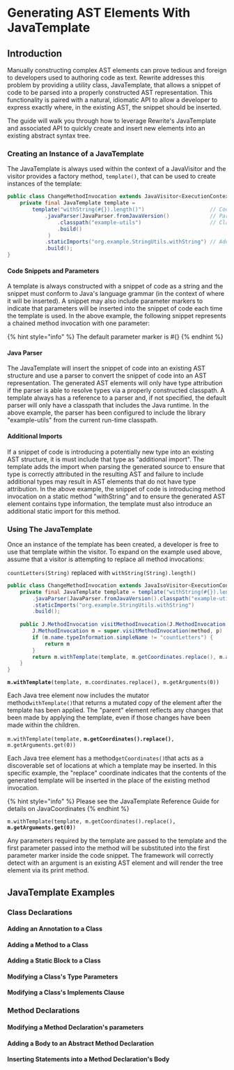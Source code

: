 # Generating AST Elements With JavaTemplate

## Introduction

Manually constructing complex AST elements can prove tedious and foreign to developers used to authoring code as text. Rewrite addresses this problem by providing a utility class, JavaTemplate, that allows a snippet of code to be parsed into a properly constructed AST representation. This functionality is paired with a natural, idiomatic API to allow a developer to express exactly where, in the existing AST, the snippet should be inserted.   

The guide will walk you through how to leverage Rewrite's JavaTemplate and associated API to quickly create and insert new elements into an existing abstract syntax tree.

### Creating an Instance of a JavaTemplate

The JavaTemplate is always used within the context of a JavaVisitor and the visitor provides a factory method, `template()`,  that can be used to create instances of the template:

```java
public class ChangeMethodInvocation extends JavaVisitor<ExecutionContext> {
    private final JavaTemplate template =
        template("withString(#{}).length()")                     // Code Snippet
            .javaParser(JavaParser.fromJavaVersion()             // Parser &
                .classpath("example-utils")                      // Classpath
                .build()
             )
            .staticImports("org.example.StringUtils.withString") // Additional imports
            .build();
}
```

#### Code Snippets and Parameters

A template is always constructed with a snippet of code as a string and the snippet must conform to Java's language grammar \(in the context of where it will be inserted\). A snippet may also include parameter markers to indicate that parameters will be inserted into the snippet of code each time the template is used. In the above example, the following snippet represents a chained method invocation with one parameter:

{% hint style="info" %}
 The default parameter marker is \#{}
{% endhint %}

#### Java Parser

The JavaTemplate will insert the snippet of code into an existing AST structure and use a parser to convert the snippet of code into an AST representation. The generated AST elements will only have type attribution if the parser is able to resolve types via a properly constructed classpath. A template always has a reference to a parser and, if not specified, the default parser will only have a classpath that includes the Java runtime. In the above example, the parser has been configured to include the library "example-utils" from the current run-time classpath.

#### Additional Imports

If a snippet of code is introducing a potentially new type into an existing AST structure, it is must include that type as "additional import". The template adds the import when parsing the generated source to ensure that type is correctly attributed in the resulting AST and failure to include additional types may result in AST elements that do not have type attribution. In the above example, the snippet of code is introducing method invocation on a static method "withString" and to ensure the generated AST element contains type information, the template must also introduce an additional static import for this method.

### Using The JavaTemplate

Once an instance of the template has been created, a developer is free to use that template within the visitor. To expand on the example used above, assume that a visitor is attempting to replace all method invocations:  
  
`countLetters(String)` replaced with  `withString(String).length()`

```java
public class ChangeMethodInvocation extends JavaIsoVisitor<ExecutionContext> {
    private final JavaTemplate template = template("withString(#{}).length()")
        .javaParser(JavaParser.fromJavaVersion().classpath("example-utils").build())
        .staticImports("org.example.StringUtils.withString")
        .build();
        
    public J.MethodInvocation visitMethodInvocation(J.MethodInvocation method, ExecutionContext p) {
        J.MethodInvocation m = super.visitMethodInvocation(method, p)
        if (m.name.typeInformation.simpleName != "countLetters") {
            return m
        }
        return m.withTemplate(template, m.getCoordinates.replace(), m.arguments[0]) //Template Invocation 
    }       
}
```

**`m.withTemplate`**`(template, m.coordinates.replace(), m.getArguments(0))`  
  
Each Java tree element now includes the mutator method`withTemplate()`that returns a mutated copy of the element after the template has been applied. The "parent" element reflects any changes that been made by applying the template, even if those changes have been made within the children.

`m.withTemplate(template,` **`m.getCoordinates().replace()`**`, m.getArguments.get(0))`

Each Java tree element has a method`getCoordinates()`that acts as a discoverable set of locations at which a template may be inserted. In this specific example, the "replace" coordinate indicates that the contents of the generated template will be inserted in the place of the existing method invocation.

{% hint style="info" %}
Please see the JavaTemplate Reference Guide for details on JavaCoordinates
{% endhint %}

`m.withTemplate(template, m.getCoordinates().replace(),` **`m.getArguments.get(0)`**`)`

Any parameters required by the template are passed to the template and the first parameter passed into the method will be substituted into the first parameter marker inside the code snippet. The framework will correctly detect with an argument is an existing AST element and will render the tree element via its print method.

## JavaTemplate Examples

### Class Declarations

#### Adding an Annotation to a Class

#### Adding a Method to a Class

#### Adding a Static Block to a Class

#### Modifying a Class's Type Parameters

#### Modifying a Class's Implements Clause

### Method Declarations

#### Modifying a Method Declaration's parameters

#### Adding a Body to an Abstract Method Declaration

#### Inserting Statements into a Method Declaration's Body

